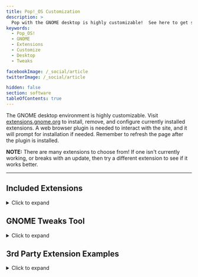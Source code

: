 ```yaml
---
title: Pop!_OS Customization
description: >
  Pop with the GNOME desktop is highly customizable!  See here to get started making your desktop just right for you.
keywords:
  - Pop_OS!
  - GNOME
  - Extensions
  - Customize
  - Desktop
  - Tweaks

facebookImage: /_social/article
twitterImage: /_social/article

hidden: false
section: software
tableOfContents: true
---
```


The GNOME desktop environment is highly customizable. Visit [extensions.gnome.org](https://extensions.gnome.org) to install, remove, and configure currently installed extensions.  A web browser plugin is needed to interact with the site, and it will prompt for installation if needed.  Remember to refresh the page after the plugin is installed.

**NOTE:** There are many extensions to choose from! If one isn't currently working, or breaks with an update, then try a different extension to see if it works better.

---

## Included Extensions

<details>
  <summary>Click to expand</summary>

Pop!\_OS includes the GNOME ```Extensions``` app by default. Which lists both system-installed, and user-installed extensions.

![extensions-app-window](/images/customize-gnome/extensions-app-window.png)

Each extension has options for customizing settings (if supported in Extension metadata), or viewing the webpage for the extension to learn more information. The Extensions app also allows you to quickly enable and disable installed extensions.

Pop!\_OS includes the following extensions by default. In most cases, these extensions should be left **enabled**.

### [Cosmic Dock](https://github.com/pop-os/cosmic-dock)

<details>
  <summary>Click to expand</summary>

A fork of Dash to Dock customized for Pop!\_OS.

![cosmic-dock-close](/images/customize-gnome/cosmic-dock-close.png)

**NOTE:** It is **not** recommended to have both Cosmic Dock and Dash-to-Dock installed an enabled at the same time. User Interface (UI) bugs will occur. Choose one or the other.

</details>

### [Cosmic Workspaces](https://github.com/pop-os/cosmic-workspaces)

<details>
  <summary>Click to expand</summary>

A fork of this [extension](https://github.com/RensAlthuis/vertical-overview) designed to return the GNOME workspaces to a vertical layout rather than the horizontal view introduced in GNOME 40.

Workspace behaviors can be edited in Settings.

![workspaces-and-settings](/images/customize-gnome/workspaces-and-settings.png)

</details>

### [Desktop Icons NG (DING)](https://gitlab.com/rastersoft/desktop-icons-ng)

<details>
  <summary>Click to expand</summary>

Since Desktop icons have been deprecated in mainline GNOME, Pop!_OS includes a GNOME extension to bring this feature back.

</details>

### [Pop COSMIC](https://github.com/pop-os/cosmic)

<details>
  <summary>Click to expand</summary>

![cosmic-dock](/images/customize-gnome/cosmic-dock.png)

Computer Operating System Main Interface Components **(C.O.S.M.I.C.)**

COSMIC is the name for the main shell components in Pop_Shell (separate from the tiling and window-management components). It makes the following changes to the standard GNOME Shell environment:

- Dock
- Multi-Monitor improvements
- Configuration options
- Separated Workspaces overview from Applications.

Most components can be configured to fit the user's workflow and preferences; presets are included for both keyboard-focused and mouse-focused navigation and use.

</details>

### [Pop Shell](https://github.com/pop-os/shell)

<details>
  <summary>Click to expand</summary>

![pop-shell](/images/customize-gnome/pop-shell.png)

An extension designed to add `i3wm`-style auto-tiling and related keyboard navigation features to the GNOME Desktop.

For details refer to the Github page (linked above) or view the tutorial content [here](/articles/pop-basics)

</details>

### [System76 Power](https://github.com/pop-os/gnome-shell-extension-system76-power)

<details>
  <summary>Click to expand</summary>

This extension assists with power-management and battery conservation. It adds options for switching CPU performance modes, and enabling/disabling GPU hardware on applicable models.

For more information on System76 Power refer to the Github page (above) and/or this [support article](/articles/graphics-switch-pop).

</details>

### [Ubuntu AppIndicators](https://github.com/ubuntu/gnome-shell-extension-appindicator)

<details>
  <summary>Click to expand</summary>

The Ubuntu AppIndicators extension enables user-installed applications to display an icon or app-menu in the `top-bar`. For example, in the screenshots below, the **Discord** and **Slack** [icons](/articles/customize-gnome#pop-shell) are present because of this extension.

The appearance and features of each icon vary by the application and the developer features enabled.

</details>

</details>

## GNOME Tweaks Tool

<details>
  <summary>Click to expand</summary>

Adding and customizing certain features in GNOME desktop environments requires either editing system files or using a tool like GNOME Tweaks.

GNOME Tweaks is available in the **Pop!\_Shop**.

Once installed, users can use GNOME Tweaks (appears as Tweaks after install) to:

- Customize their GNOME theme (icons, colors, etc.).
- Edit additional mouse and keyboard settings.
- Change window decorations, such as adding a maximize button, or choosing where app menus appear.

![gnome-tweaks-theming](/images/customize-gnome/gnome-tweaks-themeing.png)

![tweaks-keyboard-mouse](/images/customize-gnome/tweaks-keyboard-mouse.png)

![tweaks-winow-titlebars](/images/customize-gnome/tweaks-window-bars.png)

**NOTE:** GNOME Tweaks is the easiest way to apply installed GNOME themes. However, installing custom themes also requires the [User Themes](#user-themes) extension be installed (see below).

</details>

## 3rd Party Extension Examples

<details>
  <summary>Click to expand</summary>

### [User Themes](https://extensions.gnome.org/extension/19/user-themes/)

<details>
  <summary>Click to expand</summary>

This extension allows for the desktop to be themed in further ways than default. Many themes and extensions can be installed from [opendesktop.org](https://www.opendesktop.org/s/Gnome), among others. This extension is not installed by default in Pop!_OS.

</details>

### [Backslide](https://extensions.gnome.org/extension/543/backslide/)

<details>
  <summary>Click to expand</summary>

![backslide](/images/customize-gnome/backslide-new.png)

This extension is a wallpaper slideshow for your desktop.  After choosing a folder of pictures, they will be rotated automatically at a predefined time period.

</details>

### [Caffeine](https://extensions.gnome.org/extension/517/caffeine/)

<details>
  <summary>Click to expand</summary>

![caffeine](/images/customize-gnome/caffeine.png)

Caffeine is an extension that keeps your computer "awake" by allowing users to enable/disable auto suspend or screensaver with the touch of a button.

It's represented by a small coffee-cup icon on the `top-bar`. When activated, steam-lines come out of the cup, when disabled, there is no steam.

</details>

### [GSConnect](https://extensions.gnome.org/extension/1319/gsconnect/)

<details>
  <summary>Click to expand</summary>

GSConnect is a re-implementation of the popular KDE application KDE Connect. GS connect allows users to pair their phone with GNOME (mobile app required). GSConnect will then sync SMS messages and/or all phone notifications with the desktop. It also allows for file transfer or remote-control options.

</details>

### [Lock keys](https://extensions.gnome.org/extension/36/lock-keys/)

<details>
  <summary>Click to expand</summary>

![lock keys](/images/customize-gnome/lock-keys-3.png)

The lock keys extension notifies you when you press the Caps Lock or the Num Lock and let's you know at all times if you have either button active.

</details>

## [Sound Output Device Chooser](https://extensions.gnome.org/extension/906/sound-output-device-chooser/)

<details>
  <summary>Click to expand</summary>

Extension Disabled | Extension Enabled
---------|----------
 ![sound-output-no](/images/customize-gnome/without-sound-devices.png) | ![sound-input-yes](/images/customize-gnome/with-sound-devices.png)

The Sound Output Chooser adds a quick change option to the system menu in the top right of the screen.  This allows for changing audio inputs and outputs and adjusting volume levels quickly.

</details>
</details>
